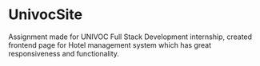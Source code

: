 # UnivocSite
Assignment made for UNIVOC Full Stack Development internship, created frontend page for Hotel management system which has great responsiveness and functionality.
